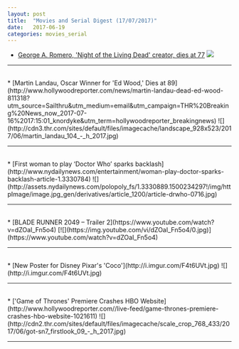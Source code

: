 ```yaml
---
layout: post
title:  "Movies and Serial Digest (17/07/2017)"
date:   2017-06-19
categories: movies_serial
---
```


* [George A. Romero, 'Night of the Living Dead' creator, dies at 77](http://www.latimes.com/entertainment/movies/la-me-george-romero-20170716-story.html)
![](http://www.trbimg.com/img-596bd563/turbine/la-me-george-romero-photos-20170716/750/750x422)
<hr><br />
* [Martin Landau, Oscar Winner for 'Ed Wood,' Dies at 89](http://www.hollywoodreporter.com/news/martin-landau-dead-ed-wood-811318?utm_source=Sailthru&utm_medium=email&utm_campaign=THR%20Breaking%20News_now_2017-07-16%2017:15:01_knordyke&utm_term=hollywoodreporter_breakingnews)
![](http://cdn3.thr.com/sites/default/files/imagecache/landscape_928x523/2017/06/martin_landau_104_-_h_2017.jpg)
<hr><br />
* [First woman to play ‘Doctor Who’ sparks backlash](http://www.nydailynews.com/entertainment/woman-play-doctor-sparks-backlash-article-1.3330784)
![](http://assets.nydailynews.com/polopoly_fs/1.3330889.1500234297!/img/httpImage/image.jpg_gen/derivatives/article_1200/article-drwho-0716.jpg)
<hr><br />
* [BLADE RUNNER 2049 – Trailer 2](https://www.youtube.com/watch?v=dZOaI_Fn5o4)
[![](https://img.youtube.com/vi/dZOaI_Fn5o4/0.jpg)](https://www.youtube.com/watch?v=dZOaI_Fn5o4)
<hr><br />
* [New Poster for Disney Pixar's 'Coco'](http://i.imgur.com/F4t6UVt.jpg)
![](http://i.imgur.com/F4t6UVt.jpg)
<hr><br />
* ['Game of Thrones' Premiere Crashes HBO Website](http://www.hollywoodreporter.com//live-feed/game-thrones-premiere-crashes-hbo-website-1021611)
![](http://cdn2.thr.com/sites/default/files/imagecache/scale_crop_768_433/2017/06/got-sn7_firstlook_09_-_h_2017.jpg)
<hr><br />